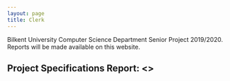 ```yaml
---
layout: page
title: Clerk
---
```


Bilkent University Computer Science Department Senior Project 2019/2020. Reports will be made available on this website.

## Project Specifications Report: <>
